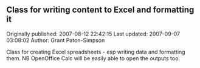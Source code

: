 ## Class for writing content to Excel and formatting it

Originally published: 2007-08-12 22:42:15
Last updated: 2007-09-07 03:08:02
Author: Grant Paton-Simpson

Class for creating Excel spreadsheets - esp writing data and formatting them.  NB OpenOffice Calc will be easily able to open the outputs too.